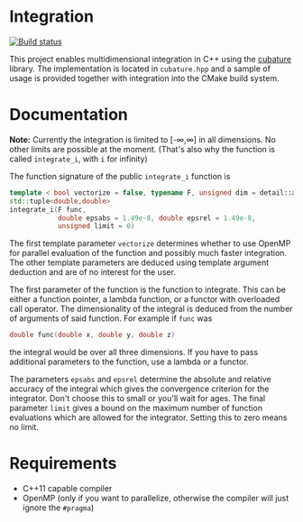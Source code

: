 # Integration

[![Build status][travis-svg]][travis-link]

This project enables multidimensional integration in C++ using the
[cubature](https://github.com/stevengj/cubature) library.  The
implementation is located in `cubature.hpp` and a sample of usage is
provided together with integration into the CMake build system.

# Documentation

**Note:** Currently the integration is limited to [-∞,∞] in all
dimensions.  No other limits are possible at the moment.  (That's
also why the function is called `integrate_i`, with `i` for infinity)

The function signature of the public `integrate_i` function is
```cpp
template < bool vectorize = false, typename F, unsigned dim = detail::argument_count<F>::value >
std::tuple<double,double>
integrate_i(F func,
            double epsabs = 1.49e-8, double epsrel = 1.49e-8,
            unsigned limit = 0)
```
The first template parameter `vectorize` determines whether to use
OpenMP for parallel evaluation of the function and possibly much
faster integration.  The other template parameters are deduced using
template argument deduction and are of no interest for the user.

The first parameter of the function is the function to integrate.
This can be either a function pointer, a lambda function, or a functor
with overloaded call operator.  The dimensionality of the integral is
deduced from the number of arguments of said function.  For example if
`func` was
```cpp
double func(double x, double y, double z)
```
the integral would be over all three dimensions.  If you have to pass
additional parameters to the function, use a lambda or a functor.

The parameters `epsabs` and `epsrel` determine the absolute and
relative accuracy of the integral which gives the convergence
criterion for the integrator.  Don't choose this to small or you'll
wait for ages.  The final parameter `limit` gives a bound on the
maximum number of function evaluations which are allowed for the
integrator.  Setting this to zero means no limit.

# Requirements

* C++11 capable compiler
* OpenMP (only if you want to parallelize, otherwise the compiler will just ignore the `#pragma`)

[travis-svg]: https://travis-ci.org/hmenke/integration.svg?branch=master
[travis-link]: https://travis-ci.org/hmenke/integration
